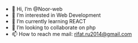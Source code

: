 - 👋 Hi, I’m @Noor-web
- 👀 I’m interested in Web Development
- 🌱 I’m currently learning REACT
- 💞️ I’m looking to collaborate on php
- 📫 How to reach me mail: rifat.ru2014@gmail.com

<!---
Noor-web/Noor-web is a ✨ special ✨ repository because its `README.md` (this file) appears on your GitHub profile.
You can click the Preview link to take a look at your changes.
--->
